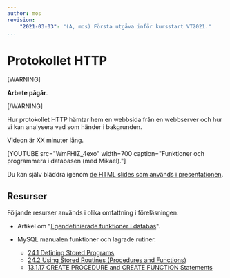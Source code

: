 ```yaml
---
author: mos
revision:
    "2021-03-03": "(A, mos) Första utgåva inför kursstart VT2021."
...
```

Protokollet HTTP
====================

[WARNING]

**Arbete pågår**.

[/WARNING]

Hur protokollet HTTP hämtar hem en webbsida från en webbserver och hur vi kan analysera vad som händer i bakgrunden.

Videon är XX minuter lång.

[YOUTUBE src="WmFHIZ_4exo" width=700 caption="Funktioner och programmera i databasen (med Mikael)."]

Du kan själv bläddra igenom [de HTML slides som används i presentationen](kursmaterial/databas/forelasning/v1/f06-funktioner/slide.html).



Resurser
------------------------

Följande resurser används i olika omfattning i föreläsningen.

* Artikel om "[Egendefinierade funktioner i databas](kunskap/egen-definierade-funktioner-i-databas)".

* MySQL manualen funktioner och lagrade rutiner.
    * [24.1 Defining Stored Programs](https://dev.mysql.com/doc/refman/8.0/en/stored-programs-defining.html)
    * [24.2 Using Stored Routines (Procedures and Functions)](https://dev.mysql.com/doc/refman/8.0/en/stored-routines.html)
    * [13.1.17 CREATE PROCEDURE and CREATE FUNCTION Statements](https://dev.mysql.com/doc/refman/8.0/en/create-procedure.html)
